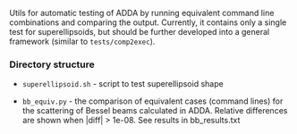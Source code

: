 Utils for automatic testing of ADDA by running equivalent command line combinations and comparing the output. Currently, it contains only a single test for superellipsoids, but should be further developed into a general framework (similar to `tests/comp2exec`).

### Directory structure

* `superellipsoid.sh` - script to test superellipsoid shape

* `bb_equiv.py` - the comparison of equivalent cases (command lines) for the scattering of Bessel beams calculated in ADDA. Relative differences are shown when |diff| > 1e-08. See results in bb_results.txt